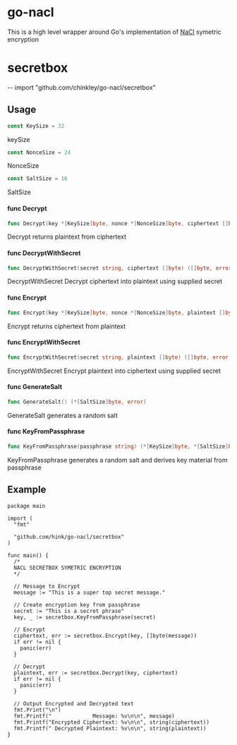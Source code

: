 # go-nacl

This is a high level wrapper around Go's implementation of [NaCl](http://nacl.cr.yp.to/) symetric encryption

# secretbox
--
    import "github.com/chinkley/go-nacl/secretbox"


## Usage

```go
const KeySize = 32
```
keySize

```go
const NonceSize = 24
```
NonceSize

```go
const SaltSize = 16
```
SaltSize

#### func  Decrypt

```go
func Decrypt(key *[KeySize]byte, nonce *[NonceSize]byte, ciphertext []byte) ([]byte, error)
```
Decrypt returns plaintext from ciphertext

#### func  DecryptWithSecret

```go
func DecryptWithSecret(secret string, ciphertext []byte) ([]byte, error)
```
DecryptWithSecret Decrypt ciphertext into plaintext using supplied secret

#### func  Encrypt

```go
func Encrypt(key *[KeySize]byte, nonce *[NonceSize]byte, plaintext []byte) ([]byte, error)
```
Encrypt returns ciphertext from plaintext

#### func  EncryptWithSecret

```go
func EncryptWithSecret(secret string, plaintext []byte) ([]byte, error)
```
EncryptWithSecret Encrypt plaintext into ciphertext using supplied secret

#### func  GenerateSalt

```go
func GenerateSalt() (*[SaltSize]byte, error)
```
GenerateSalt generates a random salt

#### func  KeyFromPassphrase

```go
func KeyFromPassphrase(passphrase string) (*[KeySize]byte, *[SaltSize]byte, error)
```
KeyFromPassphrase generates a random salt and derives key material from
passphrase

## Example

    package main

    import (
      "fmt"

      "github.com/hink/go-nacl/secretbox"
    )

    func main() {
      /*
      NACL SECRETBOX SYMETRIC ENCRYPTION
      */

      // Message to Encrypt
      message := "This is a super top secret message."

      // Create encryption key from passphrase
      secret := "This is a secret phrase"
      key, _ := secretbox.KeyFromPassphrase(secret)

      // Encrypt
      ciphertext, err := secretbox.Encrypt(key, []byte(message))
      if err != nil {
        panic(err)
      }

      // Decrypt
      plaintext, err := secretbox.Decrypt(key, ciphertext)
      if err != nil {
        panic(err)
      }

      // Output Encrypted and Decrypted text
      fmt.Print("\n")
      fmt.Printf("             Message: %v\n\n", message)
      fmt.Printf("Encrypted Ciphertext: %v\n\n", string(ciphertext))
      fmt.Printf(" Decrypted Plaintext: %v\n\n", string(plaintext))
    }
